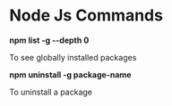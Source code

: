 # **Node Js Commands**
**npm list -g --depth 0**

To see  globally installed packages

**npm uninstall -g package-name**

To uninstall a package

